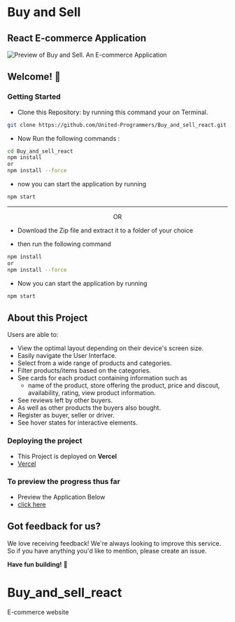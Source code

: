 # **Buy and Sell**

## React E-commerce Application

![Preview of Buy and Sell. An E-commerce Application](public/screenshot/buyandsellreact.png)

## Welcome! 👋

### **Getting Started**

- Clone this Repository: by running this command your on Terminal.

```bash
git clone https://github.com/United-Programmers/Buy_and_sell_react.git
```

- Now Run the following commands :

```bash
cd Buy_and_sell_react
npm install
or
npm install --force
```

- now you can start the application by running

```bash
npm start
```

---

<p style="text-align: center;">OR</p>

- Download the Zip file and extract it to a folder of your choice

- then run the following command

```bash
npm install
or
npm install --force
```

- Now you can start the application by running

```bash
npm start
```

## **About this Project**

Users are able to:

- View the optimal layout depending on their device's screen size.
- Easily navigate the User Interface.
- Select from a wide range of products and categories.
- Filter products/items based on the categories.
- See cards for each product containing information such as
  - name of the product, store offering the product, price and discout, availability, rating, view product information.
- See reviews left by other buyers.
- As well as other products the buyers also bought.
- Register as buyer, seller or driver.
- See hover states for interactive elements.

### Deploying the project

- This Project is deployed on **Vercel**
- [Vercel](https://vercel.com/)

### To preview the progress thus far

- Preview the Application Below
- [click here](http://buy-and-sell-react.vercel.app/)

## Got feedback for us?

We love receiving feedback! We're always looking to improve this service. So if you have anything you'd like to mention, please create an issue.

**Have fun building!** 🚀

# Buy_and_sell_react

E-commerce website



